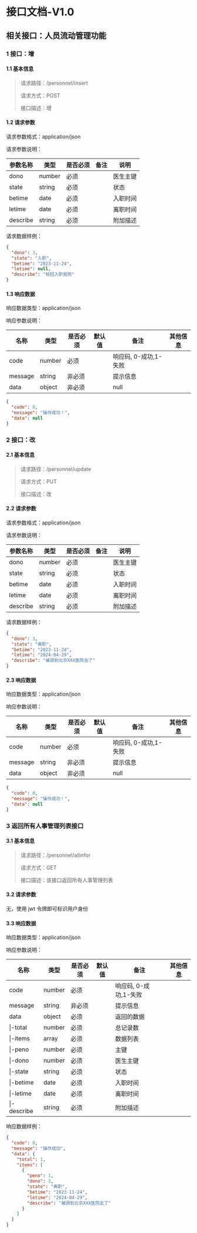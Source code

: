 # 接口文档-V1.0

## 相关接口：人员流动管理功能

### 1 接口：增

#### 1.1 基本信息

> 请求路径：/personnel/insert
>
> 请求方式：POST
>
> 接口描述：增

#### 1.2 请求参数

请求参数格式：application/json

请求参数说明：

| 参数名称 | 类型   | 是否必须 | 备注 | 说明     |
| -------- | ------ | -------- | ---- | -------- |
| dono     | number | 必须     |      | 医生主键 |
| state    | string | 必须     |      | 状态     |
| betime   | date   | 必须     |      | 入职时间 |
| letime   | date   | 必须     |      | 离职时间 |
| describe | string | 必须     |      | 附加描述 |

请求数据样例：

```json
{
  "dono": 3,
  "state": "入职",
  "betime": "2023-11-24",
  "letime": null,
  "describe": "校招入职我院"
}
```

#### 1.3 响应数据

响应数据类型：application/json

响应参数说明：

| 名称    | 类型   | 是否必须 | 默认值 | 备注                  | 其他信息 |
| ------- | ------ | -------- | ------ | --------------------- | -------- |
| code    | number | 必须     |        | 响应码, 0-成功,1-失败 |          |
| message | string | 非必须   |        | 提示信息              |          |
| data    | object | 非必须   |        | null                  |          |

```json
{
  "code": 0,
  "message": "操作成功！",
  "data": null
}
```

### 2 接口：改

#### 2.1 基本信息

> 请求路径：/personnel/update
>
> 请求方式：PUT
>
> 接口描述：改

#### 2.2 请求参数

请求参数格式：application/json

请求参数说明：

| 参数名称 | 类型   | 是否必须 | 备注 | 说明     |
| -------- | ------ | -------- | ---- | -------- |
| dono     | number | 必须     |      | 医生主键 |
| state    | string | 必须     |      | 状态     |
| betime   | date   | 必须     |      | 入职时间 |
| letime   | date   | 必须     |      | 离职时间 |
| describe | string | 必须     |      | 附加描述 |

请求数据样例：

```json
{
  "dono": 3,
  "state": "离职",
  "betime": "2023-11-24",
  "letime": "2024-04-29",
  "describe": "被调到北京XXX医院去了"
}
```

#### 2.3 响应数据

响应数据类型：application/json

响应参数说明：

| 名称    | 类型   | 是否必须 | 默认值 | 备注                  | 其他信息 |
| ------- | ------ | -------- | ------ | --------------------- | -------- |
| code    | number | 必须     |        | 响应码, 0-成功,1-失败 |          |
| message | string | 非必须   |        | 提示信息              |          |
| data    | object | 非必须   |        | null                  |          |

```json
{
  "code": 0,
  "message": "操作成功！",
  "data": null
}
```

### 3 返回所有人事管理列表接口

#### 3.1 基本信息

> 请求路径：/personnel/allinfor
>
> 请求方式：GET
>
> 接口描述：该接口返回所有人事管理列表

#### 3.2 请求参数

无，使用 jwt 令牌即可标识用户身份

#### 3.3 响应数据

响应数据类型：application/json

响应参数说明：

| 名称        | 类型   | 是否必须 | 默认值 | 备注                  | 其他信息 |
| ----------- | ------ | -------- | ------ | --------------------- | -------- |
| code        | number | 必须     |        | 响应码, 0-成功,1-失败 |          |
| message     | string | 非必须   |        | 提示信息              |          |
| data        | object | 必须     |        | 返回的数据            |          |
| \|-total    | number | 必须     |        | 总记录数              |          |
| \|-items    | array  | 必须     |        | 数据列表              |          |
| \|-peno     | number | 必须     |        | 主键                  |          |
| \|-dono     | number | 必须     |        | 医生主键              |          |
| \|-state    | string | 必须     |        | 状态                  |          |
| \|-betime   | date   | 必须     |        | 入职时间              |          |
| \|-letime   | date   | 必须     |        | 离职时间              |          |
| \|-describe | string | 必须     |        | 附加描述              |          |

响应数据样例：

```json
{
  "code": 0,
  "message": "操作成功",
  "data": {
    "total": 1,
    "items": [
      {
        "peno": 1,
        "dono": 3,
        "state": "离职",
        "betime": "2023-11-24",
        "letime": "2024-04-29",
        "describe": "被调到北京XXX医院去了"
      }
    ]
  }
}
```
